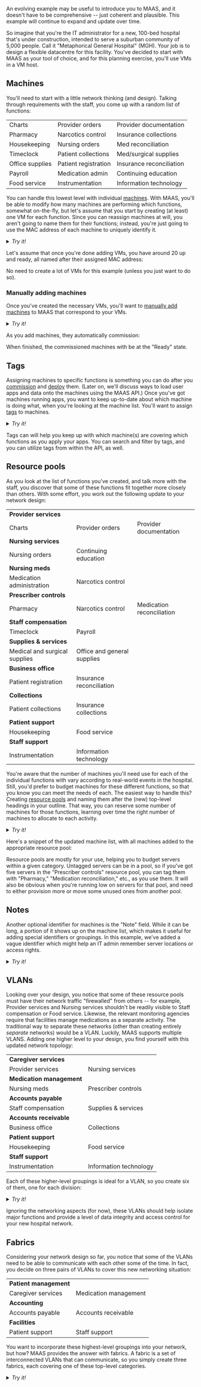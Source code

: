 An evolving example may be useful to introduce you to MAAS, and it doesn't have to be comprehensive --  just coherent and plausible.  This example will continue to expand and update over time.

<!-- vanilla
![splash-screen|690x406](images/18456dbd3fbfec14eddd044816fd0719692282da_2_690x406.jpeg) 
 vanilla -->

<!-- ui
![splash-screen|690x406](images/18456dbd3fbfec14eddd044816fd0719692282da_2_690x406.jpeg) 
 ui -->

<!-- cli
### ADD SUITABLE CLI EXAMPLE OR PRINTOUT ###
 cli -->

So imagine that you're the IT administrator for a new, 100-bed hospital that's under construction, intended to serve a suburban community of 5,000 people.  Call it "Metaphorical General Hospital" (MGH).   Your job is to design a flexible datacentre for this facility.  You've decided to start with MAAS as your tool of choice, and for this planning exercise, you'll use VMs in a VM host.

<h2>Machines</h2>

You'll need to start with a little network thinking (and design).  Talking through requirements with the staff, you come up with a random list of functions:
<table width="100%">
<tr><td>Charts</td><td>Provider orders</td><td>Provider documentation</td></tr>
<tr><td>Pharmacy</td><td>Narcotics control</td><td>Insurance collections</td></tr>
<tr><td>Housekeeping</td><td>Nursing orders</td><td>Med reconciliation</td></tr>
<tr><td>Timeclock</td><td>Patient collections</td><td>Med/surgical supplies</td></tr>
<tr><td>Office supplies</td><td>Patient registration</td><td>Insurance reconciliation</td></tr>
<tr><td>Payroll</td><td>Medication admin</td><td>Continuing education</td></tr>
<tr><td>Food service</td><td>Instrumentation</td><td>Information technology</td></tr>
</table>

You can handle this lowest level with individual [machines](/t/introduction-to-machines/829).  With MAAS, you'll be able to modify how many machines are performing which functions, somewhat on-the-fly, but let's assume that you start by creating (at least) one VM for each function.  Since you can reassign machines at will, you aren't going to name them for their functions; instead, you're just going to use the MAC address of each machine to uniquely identify it.

<details>
<summary>
<em>Try it!</em>
</summary>
<h4>Creating some sample VMs</h4>

Assuming you've [installed libvirt](https://help.ubuntu.com/lts/serverguide/libvirt.html) on the machine where you'll be running MAAS, you can create virtual machines like this:

1. Open the Virtual Machine Manager application.  You'll see a screen that looks something like this:

<!-- vanilla
![vmm|690x330](images/f66940a21313a27734bcaef6c539d36a720a6834_2_690x330.jpeg) 
 vanilla -->

<!-- ui
![vmm|690x330](images/f66940a21313a27734bcaef6c539d36a720a6834_2_690x330.jpeg) 
 ui -->

<!-- cli
### ADD SUITABLE CLI EXAMPLE OR PRINTOUT ###
 cli -->

2. Choose File --> New Virtual Machine, which brings you to a corresponding dialog:

<!-- vanilla
![kvm-1|465x500](images/0702d9f2ab4c3659d13be553449093548a9e2f10.jpeg) 
 vanilla -->

<!-- ui
![kvm-1|465x500](images/0702d9f2ab4c3659d13be553449093548a9e2f10.jpeg) 
 ui -->

<!-- cli
### ADD SUITABLE CLI EXAMPLE OR PRINTOUT ###
 cli -->

3. Select the "Network Boot (PXE)" option and click the "Forward" button:

<!-- vanilla
![kvm-2|465x500](images/0000fb5f072f2b3668465753ae6a713859d8a444.jpeg)
 vanilla -->

<!-- ui
![kvm-2|465x500](images/0000fb5f072f2b3668465753ae6a713859d8a444.jpeg)
 ui -->

<!-- cli
### ADD SUITABLE CLI EXAMPLE OR PRINTOUT ###
 cli -->

4.  Choose the "Generic..." operating system by typing the first letters of "Generic" in the text box and selecting the relevant choice when it becomes available, then go Forward:

<!-- vanilla
![kvm-3|465x500](images/041914a0718633fce685ac7919e2478da0e62c1b.jpeg) 
 vanilla -->

<!-- ui
![kvm-3|465x500](images/041914a0718633fce685ac7919e2478da0e62c1b.jpeg) 
 ui -->

<!-- cli
### ADD SUITABLE CLI EXAMPLE OR PRINTOUT ###
 cli -->

5. For CPU and memory, you can usually accept the defaults:

<!-- vanilla
![kvm-4|465x500](images/5a46262e3573aae7252951b3331ac9e3f3ef69c4.jpeg) 
 vanilla -->

<!-- ui
![kvm-4|465x500](images/5a46262e3573aae7252951b3331ac9e3f3ef69c4.jpeg) 
 ui -->

<!-- cli
### ADD SUITABLE CLI EXAMPLE OR PRINTOUT ###
 cli -->

6. whereas the storage values have a noticeable effect on local disk usage, so note that, generally, a VM only requires about 5.0 GiB, given an example exercise like this:

<!-- vanilla
![kvm-5|465x500](images/15f5e344c03bd1469c00333d466027e403c00ee8.jpeg) 
 vanilla -->

<!-- ui
![kvm-5|465x500](images/15f5e344c03bd1469c00333d466027e403c00ee8.jpeg) 
 ui -->

<!-- cli
### ADD SUITABLE CLI EXAMPLE OR PRINTOUT ###
 cli -->

7. In the next screen, you'll have the chance to set a name; here, we've used a pseudo-MAC address, although you can name the machine whatever you want (and then return later to set the name to match the MAC address, if desired):

<!-- vanilla
![kvm-6|465x500](images/d4191b100d963032d47fed1f198aea76e8de273e.jpeg) 
 vanilla -->

<!-- ui
![kvm-6|465x500](images/d4191b100d963032d47fed1f198aea76e8de273e.jpeg) 
 ui -->

<!-- cli
### ADD SUITABLE CLI EXAMPLE OR PRINTOUT ###
 cli -->

8. Selecting "Finish" will create the virtual machine and attempt to boot it -- which will fail, since no device currently knows about this VM (and hence can't boot it).  Not to worry; you're not done yet:

<!-- vanilla
![kvm-7|625x500](images/09b4e50049c2a251d100113e50a241d0c4a06f51.jpeg) 
 vanilla -->

<!-- ui
![kvm-7|625x500](images/09b4e50049c2a251d100113e50a241d0c4a06f51.jpeg) 
 ui -->

<!-- cli
### ADD SUITABLE CLI EXAMPLE OR PRINTOUT ###
 cli -->

9. Select the "information" button (blue circle, white lowercase "i") to switch to the VM configuration screens, then select the "Boot Options" choice from the left-hand menu:

<!-- vanilla
![kvm-9|619x500](images/7b6cd37f7663db53571845da0159977092898fa4.jpeg) 
 vanilla -->

<!-- ui
![kvm-9|619x500](images/7b6cd37f7663db53571845da0159977092898fa4.jpeg) 
 ui -->

<!-- cli
### ADD SUITABLE CLI EXAMPLE OR PRINTOUT ###
 cli -->

10. Turn off the "IDE" item under "Boot device order:"

<!-- vanilla
![kvm-10|619x500](images/54a8d6a77d9660e13aa1c0e278048ed1c751d65e.jpeg) 
 vanilla -->

<!-- ui
![kvm-10|619x500](images/54a8d6a77d9660e13aa1c0e278048ed1c751d65e.jpeg) 
 ui -->

<!-- cli
### ADD SUITABLE CLI EXAMPLE OR PRINTOUT ###
 cli -->

11. When you select "Apply," a dialog will pop up to remind you that you need to restart this VM for changes to take effect:

<!-- vanilla
![kvm-11|480x183](images/6f4ab26216cc2951a202851869f7c7efc5691129.jpeg) 
 vanilla -->

<!-- ui
![kvm-11|480x183](images/6f4ab26216cc2951a202851869f7c7efc5691129.jpeg) 
 ui -->

<!-- cli
### ADD SUITABLE CLI EXAMPLE OR PRINTOUT ###
 cli -->

12. Switch to the "NIC..." option and set the "Network source" and "Device model" as shown, then select "Apply" and respond to the dialog:

<!-- vanilla
![kvm-12|619x500](images/26fe981020c03e46c81e2bceed840bea7b2f14d6.jpeg) 
 vanilla -->

<!-- ui
![kvm-12|619x500](images/26fe981020c03e46c81e2bceed840bea7b2f14d6.jpeg) 
 ui -->

<!-- cli
### ADD SUITABLE CLI EXAMPLE OR PRINTOUT ###
 cli -->

13. You'll next select the dropdown arrow next to the "on/off" menu bar option and select "Force reset," then answer the prompt in the affirmative:

<!-- vanilla
![kvm-13|502x245](images/537a485f0ff014aeb82afc71bc09b2988bf5cb56.jpeg) 
 vanilla -->

<!-- ui
![kvm-13|502x245](images/537a485f0ff014aeb82afc71bc09b2988bf5cb56.jpeg) 
 ui -->

<!-- cli
### ADD SUITABLE CLI EXAMPLE OR PRINTOUT ###
 cli -->

You now have a VM that you can add to MAAS.  If you want more than one, you can simply right-click on the one you've just created and select "Clone:"

[Note] **Pro Tip**: Cloned VMs tend to use considerably less host disk space than newly-created ones. [/Note]

<!-- vanilla
![kvm-14|456x468](images/2348efd7dbf17ba445e3c4e6b3926fdc8cfbc888.jpeg) 
 vanilla -->

<!-- ui
![kvm-14|456x468](images/2348efd7dbf17ba445e3c4e6b3926fdc8cfbc888.jpeg) 
 ui -->

<!-- cli
### ADD SUITABLE CLI EXAMPLE OR PRINTOUT ###
 cli -->

Another VM will instantiate, using the name of the cloned VM with an added "-clone" suffix:

<!-- vanilla
![kvm-15|690x224](images/a14b17602c2ad2465197a77c302080ca2eb59fc8.jpeg) 
 vanilla -->

<!-- ui
![kvm-15|690x224](images/a14b17602c2ad2465197a77c302080ca2eb59fc8.jpeg) 
 ui -->

<!-- cli
### ADD SUITABLE CLI EXAMPLE OR PRINTOUT ###
 cli -->

You can create VMs as desired, remembering to mind your overall disk usage on your host system.

</details>

Let's assume that once you're done adding VMs, you have around 20 up and ready, all named after their assigned MAC address:

<!-- vanilla
![kvms|517x500](images/f9f302d8de9344908758a433dae9abfada0b0db3_2_517x500.jpeg) 
 vanilla -->

<!-- ui
![kvms|517x500](images/f9f302d8de9344908758a433dae9abfada0b0db3_2_517x500.jpeg) 
 ui -->

<!-- cli
### ADD SUITABLE CLI EXAMPLE OR PRINTOUT ###
 cli -->

No need to create a lot of VMs for this example (unless you just want to do so).  

<h3>Manually adding machines</h3>

Once you've created the necessary VMs, you'll want to [manually add machines](/t/add-machines/821#heading--add-a-node-manually) to MAAS that correspond to your VMs.

<!-- vanilla
![blank-machines|690x440](images/91679cd615868eda4654541a68e59de57328ddfa.jpeg) 
 vanilla -->

<!-- ui
![blank-machines|690x440](images/91679cd615868eda4654541a68e59de57328ddfa.jpeg) 
 ui -->

<!-- cli
### ADD SUITABLE CLI EXAMPLE OR PRINTOUT ###
 cli -->

<details>
<summary><em>Try it!</em></summary>

Creating a machine from a VM requires about a dozen pieces of information, most of which you can gather from the VM itself:

<!-- vanilla
![add-machine-screen|690x270](images/bc6c18c0fd31367bd4a9909fb7d954dc06f15c40_2_690x270.jpeg) 
 vanilla -->

<!-- ui
![add-machine-screen|690x270](images/bc6c18c0fd31367bd4a9909fb7d954dc06f15c40_2_690x270.jpeg) 
 ui -->

<!-- cli
### ADD SUITABLE CLI EXAMPLE OR PRINTOUT ###
 cli -->

In the left column, you're only required to enter a machine name and the machine's MAC address:  

<!-- vanilla
![left-column|690x481](images/1de8d7afae996292d71e9787641bf0317b2327c9.jpeg) 
 vanilla -->

<!-- ui
![left-column|690x481](images/1de8d7afae996292d71e9787641bf0317b2327c9.jpeg) 
 ui -->

<!-- cli
### ADD SUITABLE CLI EXAMPLE OR PRINTOUT ###
 cli -->

Here, we've assigned a variant of the MAC address as the machine name.  Note that the machine name cannot include colons (":"), we've substituted dashes.  In the right column, it's necessary to choose the power type.  When enlisting VMs, the correct power type is "Virsh," as shown below:

<!-- vanilla
![right-column|690x271](images/aa076ee437ce481808bb5f41320a45e60f3676de.jpeg) 
 vanilla -->

<!-- ui
![right-column|690x271](images/aa076ee437ce481808bb5f41320a45e60f3676de.jpeg) 
 ui -->

<!-- cli
### ADD SUITABLE CLI EXAMPLE OR PRINTOUT ###
 cli -->

For default configurations, the Virsh Address is "qemu+ssh://[your-login-id]@192.168.122.1/system;" replace "[your-login-id]" with your username or login ID on the machine where you're hosting MAAS and the Virtual Machine Manager.  Likewise, the password is your normal login password for the same host.  Finally, you can retrieve the Virsh VM ID from the "Overview" screen of the VM itself:

<!-- vanilla
![kvm-16|619x500](images/79e135e48576bb6f455dd42fd7a09a2c7448d221.jpeg) 
 vanilla -->

<!-- ui
![kvm-16|619x500](images/79e135e48576bb6f455dd42fd7a09a2c7448d221.jpeg) 
 ui -->

<!-- cli
### ADD SUITABLE CLI EXAMPLE OR PRINTOUT ###
 cli -->
</details>

As you add machines, they automatically commission:

<!-- vanilla
![auto-commission|639x407](images/37f1df9e4072b29c7183d4ae8ec1768504c4f66f.jpeg) 
 vanilla -->

<!-- ui
![auto-commission|639x407](images/37f1df9e4072b29c7183d4ae8ec1768504c4f66f.jpeg) 
 ui -->

<!-- cli
### ADD SUITABLE CLI EXAMPLE OR PRINTOUT ###
 cli -->

When finished, the commissioned machines with be at the "Ready" state.

<h2>Tags</h2>

Assigning machines to specific functions is something you can do after you [commission](/t/commission-machines/822) and [deploy](/t/deploy-machines/825) them.  (Later on, we'll discuss ways to load user apps and data onto the machines using the MAAS API.) Once you've got machines running apps, you want to keep up-to-date about which machine is doing what, when you're looking at the machine list.  You'll want to assign [tags](/t/maas-tags/834) to machines.  

<!-- vanilla
![tags|690x422](images/2ea0827b9ef327b59ad722215d556969218cc22f.jpeg) 
 vanilla -->

<!-- ui
![tags|690x422](images/2ea0827b9ef327b59ad722215d556969218cc22f.jpeg) 
 ui -->

<!-- cli
### ADD SUITABLE CLI EXAMPLE OR PRINTOUT ###
 cli -->

<details>
<summary><em>Try it!</em></summary>
Adding a tag to a machine is simple.  Just decide which machine you want to tag:

<!-- vanilla
![tags-2|690x204](images/4f32fb8105ecee30afd0f3ca226b265dffe6e11b_2_690x204.jpeg) 
 vanilla -->

<!-- ui
![tags-2|690x204](images/4f32fb8105ecee30afd0f3ca226b265dffe6e11b_2_690x204.jpeg) 
 ui -->

<!-- cli
### ADD SUITABLE CLI EXAMPLE OR PRINTOUT ###
 cli -->

You'll want to click on the machine name (in this case, the MAC address), and then choose "Configuration" on the next screen that comes up.  This will bring you to a screen from which you can edit some parameters about the machine:

<!-- vanilla
![tags-3|690x256](images/c31a50cebf68c8c5fbfbbe0115bb5c1daeb84ae8_2_690x256.jpeg) 
 vanilla -->

<!-- ui
![tags-3|690x256](images/c31a50cebf68c8c5fbfbbe0115bb5c1daeb84ae8_2_690x256.jpeg) 
 ui -->

<!-- cli
### ADD SUITABLE CLI EXAMPLE OR PRINTOUT ###
 cli -->

Click on "Edit," and then add a tag name to the "Tags" field.  Tags are automatically remembered by MAAS, so the next time you want to enter the same tag, an autocomplete field will appear, as shown below:

<!-- vanilla
![tags-4|690x256](images/39a0e2f01ba7f3dc141bcf57c09b4e62f737525d_2_690x256.jpeg) 
 vanilla -->

<!-- ui
![tags-4|690x256](images/39a0e2f01ba7f3dc141bcf57c09b4e62f737525d_2_690x256.jpeg) 
 ui -->

<!-- cli
### ADD SUITABLE CLI EXAMPLE OR PRINTOUT ###
 cli -->

Select "Save changes" to add the tag(s) to the machine.  When you return to the machine list, you'll note that the tag is now associated with that machine:

<!-- vanilla
![tags-5|690x222](images/8a21ca291aa800440d9074270ab9d9108cff9be1_2_690x222.jpeg) 
 vanilla -->

<!-- ui
![tags-5|690x222](images/8a21ca291aa800440d9074270ab9d9108cff9be1_2_690x222.jpeg) 
 ui -->

<!-- cli
### ADD SUITABLE CLI EXAMPLE OR PRINTOUT ###
 cli -->

</details>

Tags can will help you keep up with which machine(s) are covering which functions as you apply your apps.  You can search and filter by tags, and you can utilize tags from within the API, as well.

<h2>Resource pools</h2>

As you look at the list of functions you've created, and talk more with the staff, you discover that some of these functions fit together more closely than others.  With some effort, you work out the following update to your network design:

<table width="100%">
<tr><td><strong>Provider services</strong></td><td></td><td></td></tr>
<tr><td>Charts</td><td>Provider orders</td><td>Provider documentation</td></tr>
<tr><td><strong>Nursing services</strong></td><td></td><td></td></tr>
<tr><td>Nursing orders</td><td>Continuing education</td><td></td></tr>
<tr><td><strong>Nursing meds</strong></td><td></td><td></td></tr>
<tr><td>Medication administration</td><td>Narcotics control</td><td></td></tr>
<tr><td><strong>Prescriber controls</strong></td><td></td><td></td></tr>
<tr><td>Pharmacy</td><td>Narcotics control</td><td>Medication reconciliation</td></tr>
<tr><td><strong>Staff compensation</strong></td><td></td><td></td></tr>
<tr><td>Timeclock</td><td>Payroll</td><td></td></tr>
<tr><td><strong>Supplies & services</strong></td><td></td><td></td></tr>
<tr><td>Medical and surgical supplies</td><td>Office and general supplies</td><td></td></tr>
<tr><td><strong>Business office</strong></td><td></td><td></td></tr>
<tr><td>Patient registration</td><td>Insurance reconciliation</td><td></td></tr>
<tr><td><strong>Collections</strong></td><td></td><td></td></tr>
<tr><td>Patient collections</td><td>Insurance collections</td><td></td></tr>
<tr><td><strong>Patient support</strong></td><td></td><td></td></tr>
<tr><td>Housekeeping</td><td>Food service</td><td></td></tr>
<tr><td><strong>Staff support</strong></td><td></td><td></td></tr>
<tr><td>Instrumentation</td><td>Information technology</td><td></td></tr>
</table>

You're aware that the number of machines you'll need use for each of the individual functions with vary according to real-world events in the hospital.  Still, you'd prefer to budget machines for these different functions, so that you know you can meet the needs of each.  The easiest way to handle this?  Creating [resource pools](/t/resource-pools/831) and naming them after the (new) top-level headings in your outline.  That way, you can reserve some number of machines for those functions, learning over time the right number of machines to allocate to each activity.

<details>
<summary><em>Try it!</em></summary>

Notice at the top of the machine list, there is a tab labeled, "Resource pools:"

<!-- vanilla
![pools-1|690x447](images/f7d4c52a176f53f29a0c1ac3190e7abb563dc993.jpeg) 
 vanilla -->

<!-- ui
![pools-1|690x447](images/f7d4c52a176f53f29a0c1ac3190e7abb563dc993.jpeg) 
 ui -->

<!-- cli
### ADD SUITABLE CLI EXAMPLE OR PRINTOUT ###
 cli -->

In this example, there are already some resource pools defined to match the different functions above, except for one: Provider services.  Click the "Resource pools" tab to go there:

<!-- vanilla
![pools-2|690x239](images/c05804c1f1bba45439d8894698b4dcefd64e7a5a_2_690x239.jpeg) 
 vanilla -->

<!-- ui
![pools-2|690x239](images/c05804c1f1bba45439d8894698b4dcefd64e7a5a_2_690x239.jpeg) 
 ui -->

<!-- cli
### ADD SUITABLE CLI EXAMPLE OR PRINTOUT ###
 cli -->

To add the "Provider services" (ProServ) pool, click on "Add pool:"

<!-- vanilla
![pools-3|690x160](images/bebf192974683dde6cb21407f6db299f1e407925_2_690x160.jpeg) 
 vanilla -->

<!-- ui
![pools-3|690x160](images/bebf192974683dde6cb21407f6db299f1e407925_2_690x160.jpeg) 
 ui -->

<!-- cli
### ADD SUITABLE CLI EXAMPLE OR PRINTOUT ###
 cli -->

Fill in the fields for "Name" (which is a required field, with no spaces), and for "Description."  In this case, we've filled them in with "ProServ" and "Provider services:"

<!-- vanilla
![pools-4|690x164](imagesmutNbxfTQOVU5JwXBvESQ84iNuN.jpeg) 
 vanilla -->

<!-- ui
![pools-4|690x164](imagesmutNbxfTQOVU5JwXBvESQ84iNuN.jpeg) 
 ui -->

<!-- cli
### ADD SUITABLE CLI EXAMPLE OR PRINTOUT ###
 cli -->

Click on "Add pool" to add this resource pool to the list, then click on "Machines" to return to the machine list.  Once there, it's simple to add machines to a particular pool.   In the column marked "POOL/NOTE," you'll see that your machines are in the "default" pool when created.  If you click on "default" there, you'll bring up a dropdown of already-created resource pools:

<!-- vanilla
![pools-5|690x333](images/f373606dcd50c96a35af932379830f101d4a77e0.jpeg) 
 vanilla -->

<!-- ui
![pools-5|690x333](images/f373606dcd50c96a35af932379830f101d4a77e0.jpeg) 
 ui -->

<!-- cli
### ADD SUITABLE CLI EXAMPLE OR PRINTOUT ###
 cli -->

Just choose the one you want for this machine (in our example, ProServ) and you're done:

<!-- vanilla
![pools-6|690x215](images/0cff1cf26f28236dbabc89b14a92c69435934933.jpeg) 
 vanilla -->

<!-- ui
![pools-6|690x215](images/0cff1cf26f28236dbabc89b14a92c69435934933.jpeg) 
 ui -->

<!-- cli
### ADD SUITABLE CLI EXAMPLE OR PRINTOUT ###
 cli -->

</details>

Here's a snippet of the updated machine list, with all machines added to the appropriate resource pool:

<!-- vanilla
![pools-7|681x500](images/704b6d1603f6f90fca42891d98c3bb418458b94a.jpeg) 
 vanilla -->

<!-- ui
![pools-7|681x500](images/704b6d1603f6f90fca42891d98c3bb418458b94a.jpeg) 
 ui -->

<!-- cli
### ADD SUITABLE CLI EXAMPLE OR PRINTOUT ###
 cli -->

Resource pools are mostly for your use, helping you to budget servers within a given category.  Untagged servers can be in a pool, so if you've got five servers in the "Prescriber controls" resource pool, you can tag them with "Pharmacy," "Medication reconciliation," etc., as you use them.  It will also be obvious when you're running low on servers for that pool, and need to either provision more or move some unused ones from another pool.

<h2>Notes</h2>

Another optional identifier for machines is the "Note" field.  While it can be long, a portion of it shows up on the machine list, which makes it useful for adding special identifiers or groupings.  In this example, we've added a vague identifier which might help an IT admin remember server locations or access rights.

<!-- vanilla
![notes-1|690x87](images/8724395dfe9fc4d3f4a10a05687c33c6a3dded07_2_690x87.jpeg) 
 vanilla -->

<!-- ui
![notes-1|690x87](images/8724395dfe9fc4d3f4a10a05687c33c6a3dded07_2_690x87.jpeg) 
 ui -->

<!-- cli
### ADD SUITABLE CLI EXAMPLE OR PRINTOUT ###
 cli -->

<details>
<summary><em>Try it!</em></summary>

You can edit notes by clicking on a machine name in the machine list, switching to the "Configuration" tab, and selecting the "Edit" button.  These choices will bring you to a screen like this one:

<!-- vanilla
![notes-2|690x348](images/a9d61f28a4ada7d97ff6f896d2f1e8e719ad680b.jpeg) 
 vanilla -->

<!-- ui
![notes-2|690x348](images/a9d61f28a4ada7d97ff6f896d2f1e8e719ad680b.jpeg) 
 ui -->

<!-- cli
### ADD SUITABLE CLI EXAMPLE OR PRINTOUT ###
 cli -->

From here, you can add freeform text into the "Note" field:

<!-- vanilla
![notes-3|690x330](images/f8d647daffa9b3210fb99d440107a58e539a6c35.jpeg) 
 vanilla -->

<!-- ui
![notes-3|690x330](images/f8d647daffa9b3210fb99d440107a58e539a6c35.jpeg) 
 ui -->

<!-- cli
### ADD SUITABLE CLI EXAMPLE OR PRINTOUT ###
 cli -->

When you save the changes and return to the machine list, you'll notice that the NOTE field for that machine now contains your changes: 

<!-- vanilla
![notes-4|690x93](images/46cf42808ef44829f1c610e479d6dfb62af2d898.jpeg) 
 vanilla -->

<!-- ui
![notes-4|690x93](images/46cf42808ef44829f1c610e479d6dfb62af2d898.jpeg) 
 ui -->

<!-- cli
### ADD SUITABLE CLI EXAMPLE OR PRINTOUT ###
 cli -->

</details>

<h2>VLANs</h2>

Looking over your design, you notice that some of these resource pools must have their network traffic "firewalled" from others -- for example, Provider services and Nursing services shouldn't be readily visible to Staff compensation or Food service.  Likewise, the relevant monitoring agencies require that facilities manage medications as a separate activity. The traditional way to separate these networks (other than creating entirely *separate* networks) would be a VLAN.  Luckily, MAAS supports multiple VLANS.  Adding one higher level to your design, you find yourself with this updated network topology:

<table width="100%">
<tr><td><strong>Caregiver services</strong></td><td></td></tr>
<tr><td>Provider services</td><td>Nursing services</td></tr>
<tr><td><strong>Medication management</strong></td><td></td></tr>
<tr><td>Nursing meds</td><td>Prescriber controls</td></tr>
<tr><td><strong>Accounts payable</strong></td><td></td></tr>
<tr><td>Staff compensation</td><td>Supplies & services</td></tr>
<tr><td><strong>Accounts receivable</strong></td><td></td></tr>
<tr><td>Business office</td><td>Collections</td></tr>
<tr><td><strong>Patient support</strong></td><td></td></tr>
<tr><td>Housekeeping</td><td>Food service</td></tr>
<tr><td><strong>Staff support</strong></td><td></td></tr>
<tr><td>Instrumentation</td><td>Information technology</td></tr>
</table>

Each of these higher-level groupings is ideal for a VLAN, so you create six of them, one for each division:

<!-- vanilla
![vlans-1|690x365](images/7245ed378ce0b9000aaf6f15b16ea16dbde2fccf.jpeg) 
 vanilla -->

<!-- ui
![vlans-1|690x365](images/7245ed378ce0b9000aaf6f15b16ea16dbde2fccf.jpeg) 
 ui -->

<!-- cli
### ADD SUITABLE CLI EXAMPLE OR PRINTOUT ###
 cli -->

<details>
<summary><em>Try it!</em></summary>

Adding a functional VLAN requires some additional (common) networking aspects, which we'll cover later.  In the meantime, though, here's the short version of adding and naming the VLAN itself.  

From anywhere on the MAAS page, select "Subnets" from the top menubar, which brings you to this screen:

<!-- vanilla
![vlans-2|690x281](images/befd3a3eb5987d412477d0a076d16a50e81dae30_2_690x281.jpeg) 
 vanilla -->

<!-- ui
![vlans-2|690x281](images/befd3a3eb5987d412477d0a076d16a50e81dae30_2_690x281.jpeg) 
 ui -->

<!-- cli
### ADD SUITABLE CLI EXAMPLE OR PRINTOUT ###
 cli -->

Using the "Add" dropdown, select "VLAN:"

<!-- vanilla
![vlans-3|690x275](images/dbdea7bec608d14e89da82cfdea87df3f93855dd_2_690x275.jpeg) 
 vanilla -->

<!-- ui
![vlans-3|690x275](images/dbdea7bec608d14e89da82cfdea87df3f93855dd_2_690x275.jpeg) 
 ui -->

<!-- cli
### ADD SUITABLE CLI EXAMPLE OR PRINTOUT ###
 cli -->

You'll arrive at this screen, which allows you to specify the VLAN:

<!-- vanilla
![vlans-4|690x141](images/e371011171ba18839f96788fefa40a04af3e79bb_2_690x141.jpeg) 
 vanilla -->

<!-- ui
![vlans-4|690x141](images/e371011171ba18839f96788fefa40a04af3e79bb_2_690x141.jpeg) 
 ui -->

<!-- cli
### ADD SUITABLE CLI EXAMPLE OR PRINTOUT ###
 cli -->

Enter the Name and ID of the VLAN, and select the fabric to enclose it (in this case, the "default" fabric):

<!-- vanilla
![vlans-5|690x135](images/961d5cae7119db1c3fb7e8d6ae6ce7015d9263d1_2_690x135.jpeg) 
 vanilla -->

<!-- ui
![vlans-5|690x135](images/961d5cae7119db1c3fb7e8d6ae6ce7015d9263d1_2_690x135.jpeg) 
 ui -->

<!-- cli
### ADD SUITABLE CLI EXAMPLE OR PRINTOUT ###
 cli -->

When you're satisfied with your choices, select "Add VLAN" to complete the operation.

</details>

Ignoring the networking aspects (for now), these VLANs should help isolate major functions and provide a level of data integrity and access control for your new hospital network.

<h2>Fabrics</h2>

Considering your network design so far, you notice that some of the VLANs need to be able to communicate with each other some of the time.  In fact, you decide on three pairs of VLANs to cover this new networking situation:

<table>
<tr><td><strong>Patient management</strong></td><td></td></tr>
<tr><td>Caregiver services</td><td>Medication management</td></tr>
<tr><td><strong>Accounting</strong></td><td></td></tr>
<tr><td>Accounts payable</td><td>Accounts receivable</td></tr>
<tr><td><strong>Facilities</strong></td><td></td></tr>
<tr><td>Patient support</td><td>Staff support</td></tr>
</table>

You want to incorporate these highest-level groupings into your network, but how?  MAAS provides the answer with fabrics.  A fabric is a set of interconnected VLANs that can communicate, so you simply create three fabrics, each covering one of these top-level categories.

<details>
<summary><em>Try it!</em></summary>

You can add a fabric by selecting the "Subnets" tab, clicking on the "Add" dropdown, and choosing "Fabric:"

<!-- vanilla
![fabrics-1|690x329](images/509e9696919e69cfc57602a6228425a472b3ac1d_2_690x329.jpeg) 
 vanilla -->

<!-- ui
![fabrics-1|690x329](images/509e9696919e69cfc57602a6228425a472b3ac1d_2_690x329.jpeg) 
 ui -->

<!-- cli
### ADD SUITABLE CLI EXAMPLE OR PRINTOUT ###
 cli -->

You'll see the "Add fabric" dialog appear.  Enter the desired fabric name and click "Add fabric:"

<!-- vanilla
![fabrics-2|690x108](images/7873e6a97212673ab08c8c3c33f9d63d7069b8e8_2_690x108.jpeg) 
 vanilla -->

<!-- ui
![fabrics-2|690x108](images/7873e6a97212673ab08c8c3c33f9d63d7069b8e8_2_690x108.jpeg) 
 ui -->

<!-- cli
### ADD SUITABLE CLI EXAMPLE OR PRINTOUT ###
 cli -->

Here you'll notice three new fabrics, one for each of the top-level groupings in your example network design:

<!-- vanilla
![fabrics-3|690x304](images/4f787bc5d57c7f811641e32b42c96bb2a2792356_2_690x304.jpeg) 
 vanilla -->

<!-- ui
![fabrics-3|690x304](images/4f787bc5d57c7f811641e32b42c96bb2a2792356_2_690x304.jpeg) 
 ui -->

<!-- cli
### ADD SUITABLE CLI EXAMPLE OR PRINTOUT ###
 cli -->

Next, you'll want to assign your VLANs to this fabric.  Begin by clicking on any VLAN you want to move, which will bring you to a summary screen for that VLAN:

<!-- vanilla
![fabrics-4|690x234](images/ecca590663b90106b144c003851732a16acd5220_2_690x234.jpeg) 
 vanilla -->

<!-- ui
![fabrics-4|690x234](images/ecca590663b90106b144c003851732a16acd5220_2_690x234.jpeg) 
 ui -->

<!-- cli
### ADD SUITABLE CLI EXAMPLE OR PRINTOUT ###
 cli -->

You can click "Edit" and choose the desired fabric from the dropdown list:

<!-- vanilla
![fabrics-5|690x293](images/6f6e2bff0d67dc02d33800e5cc1d60db24fb398a_2_690x293.jpeg) 
 vanilla -->

<!-- ui
![fabrics-5|690x293](images/6f6e2bff0d67dc02d33800e5cc1d60db24fb398a_2_690x293.jpeg) 
 ui -->

<!-- cli
### ADD SUITABLE CLI EXAMPLE OR PRINTOUT ###
 cli -->

Finally, click "Save summary" to move this VLAN to the desired fabric.  The end result of assigning our example VLANs to the three fabrics is shown below.

</details>

<!-- vanilla
![fabrics-6|690x499](images/23c214cd6836dd783347f050f2cdba04da7bcaa1.jpeg)
 vanilla -->

<!-- ui
![fabrics-6|690x499](images/23c214cd6836dd783347f050f2cdba04da7bcaa1.jpeg)
 ui -->

<!-- cli
### ADD SUITABLE CLI EXAMPLE OR PRINTOUT ###
 cli -->